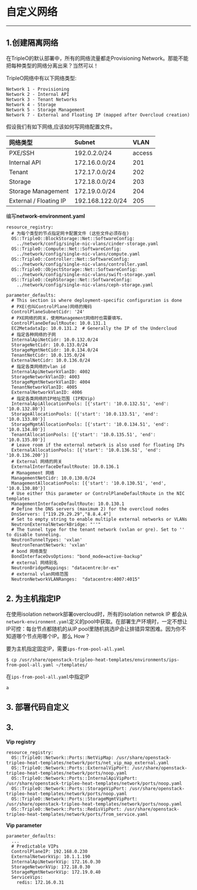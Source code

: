 # 自定义网络

---

## 1.创建隔离网络

在TripleO的默认部署中，所有的网络流量都走Provisioning Network。那能不能把每种类型的网络分离出来？当然可以！

TripleO网络中有以下网络类型:

```
Network 1 - Provisioning
Network 2 - Internal API
Network 3 - Tenant Networks
Network 4 - Storage
Network 5 - Storage Management
Network 7 - External and Floating IP (mapped after Overcloud creation)
```

假设我们有如下网络,应该如何写网络配置文件。

| 网络类型 | Subnet | VLAN |
| :--- | :--- | :--- |
| PXE/SSH | 192.0.2.0/24 | access |
| Internal API | 172.16.0.0/24 | 201 |
| Tenant | 172.17.0.0/24 | 202 |
| Storage | 172.18.0.0/24 | 203 |
| Storage Management | 172.19.0.0/24 | 204 |
| External / Floating IP | 192.168.122.0/24 | 205 |


编写**network-environment.yaml**
```
resource_registry:
  # 为每个类型的节点指定网卡配置文件 (这些文件必须存在)
  OS::TripleO::BlockStorage::Net::SoftwareConfig:
    ../network/config/single-nic-vlans/cinder-storage.yaml
  OS::TripleO::Compute::Net::SoftwareConfig:
    ../network/config/single-nic-vlans/compute.yaml
  OS::TripleO::Controller::Net::SoftwareConfig:
    ../network/config/single-nic-vlans/controller.yaml
  OS::TripleO::ObjectStorage::Net::SoftwareConfig:
    ../network/config/single-nic-vlans/swift-storage.yaml
  OS::TripleO::CephStorage::Net::SoftwareConfig:
    ../network/config/single-nic-vlans/ceph-storage.yaml

parameter_defaults:
  # This section is where deployment-specific configuration is done
  # PXE(也叫ControlPlane)网络的掩码
  ControlPlaneSubnetCidr: '24'
  # PXE网络的网关，使用Management网络时也需要填写。
  ControlPlaneDefaultRoute: 10.0.131.1
  EC2MetadataIp: 10.0.131.2  # Generally the IP of the Undercloud
  # 指定各种网络的子网
  InternalApiNetCidr: 10.0.132.0/24
  StorageNetCidr: 10.0.133.0/24
  StorageMgmtNetCidr: 10.0.134.0/24
  TenantNetCidr: 10.0.135.0/24
  ExternalNetCidr: 10.0.136.0/24
  # 指定各类网络的vlan id
  InternalApiNetworkVlanID: 4002
  StorageNetworkVlanID: 4003
  StorageMgmtNetworkVlanID: 4004
  TenantNetworkVlanID: 4005
  ExternalNetworkVlanID: 4006
  # 指定各类网络的IP地址范围 (IP和Vip)
  InternalApiAllocationPools: [{'start': '10.0.132.51', 'end': '10.0.132.80'}]
  StorageAllocationPools: [{'start': '10.0.133.51', 'end': '10.0.133.80'}]
  StorageMgmtAllocationPools: [{'start': '10.0.134.51', 'end': '10.0.134.80'}]
  TenantAllocationPools: [{'start': '10.0.135.51', 'end': '10.0.135.80'}]
  # Leave room if the external network is also used for floating IPs 
  ExternalAllocationPools: [{'start': '10.0.136.51', 'end': '10.0.136.200'}]
  # External 网络的网关
  ExternalInterfaceDefaultRoute: 10.0.136.1
  # Management 网络
  ManagementNetCidr: 10.0.130.0/24
  ManagementAllocationPools: [{'start': '10.0.130.51', 'end', '10.0.130.80'}]
  # Use either this parameter or ControlPlaneDefaultRoute in the NIC templates
  ManagementInterfaceDefaultRoute: 10.0.130.1
  # Define the DNS servers (maximum 2) for the overcloud nodes
  DnsServers: ["119.29.29.29","8.8.4.4"]
  # Set to empty string to enable multiple external networks or VLANs
  NeutronExternalNetworkBridge: "''"
  # The tunnel type for the tenant network (vxlan or gre). Set to '' to disable tunneling.
  NeutronTunnelTypes: 'vxlan'
  NeutronTenantNetwork: 'vxlan'
  # bond 网络类型
  BondInterfaceOvsOptions: "bond_mode=active-backup"
  # external 网络别名
  NeutronBridgeMappings: "datacentre:br-ex"
  # external vlan网络范围
  NeutronNetworkVLANRanges:  "datacentre:4007:4015"
```

## 2. 为主机指定IP

在使用isolation network部署overcloud时，所有的isolation netwrok IP 都会从`network-environment.yaml`定义的pool中获取。在部署生产环境时，一定不想让IP可控：每台节点都随机的从IP pool里随机挑选IP会让排错异常困难。因为你不知道哪个节点用哪个IP。那么 How？

要为主机指定固定IP，需要`ips-from-pool-all.yaml` 
```
$ cp /usr/share/openstack-tripleo-heat-templates/environments/ips-from-pool-all.yaml ~/templates/
```

在`ips-from-pool-all.yaml`中指定IP
```
a
```




## 3. 部署代码自定义






## 3.



**Vip registry**
```
resource_registry:
  OS::TripleO::Network::Ports::NetVipMap: /usr/share/openstack-tripleo-heat-templates/network/ports/net_vip_map_external.yaml
  OS::TripleO::Network::Ports::ExternalVipPort: /usr/share/openstack-tripleo-heat-templates/network/ports/noop.yaml
  OS::TripleO::Network::Ports::InternalApiVipPort: /usr/share/openstack-tripleo-heat-templates/network/ports/noop.yaml
  OS::TripleO::Network::Ports::StorageVipPort: /usr/share/openstack-tripleo-heat-templates/network/ports/noop.yaml
  OS::TripleO::Network::Ports::StorageMgmtVipPort: /usr/share/openstack-tripleo-heat-templates/network/ports/noop.yaml
  OS::TripleO::Network::Ports::RedisVipPort: /usr/share/openstack-tripleo-heat-templates/network/ports/from_service.yaml
```

**Vip parameter**
```
parameter_defaults:
  ...
  # Predictable VIPs
  ControlPlaneIP: 192.168.0.230
  ExternalNetworkVip: 10.1.1.190
  InternalApiNetworkVip: 172.16.0.30
  StorageNetworkVip: 172.18.0.30
  StorageMgmtNetworkVip: 172.19.0.40
  ServiceVips:
    redis: 172.16.0.31
```
